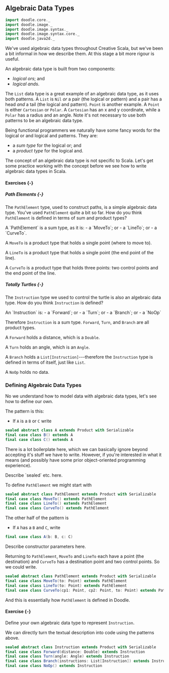 ## Algebraic Data Types

```scala mdoc:invisible
import doodle.core._
import doodle.image._
import doodle.image.syntax._
import doodle.image.syntax.core._
import doodle.java2d._
```

We've used algebraic data types throughout Creative Scala, 
but we've been a bit informal in how we describe them.
At this stage a bit more rigour is useful.

An algebraic data type is built from two components:
- *logical ors*; and
- *logical ands*.

The `List` data type is a great example of an algebraic data type, as it uses both patterns.
A `List` is `Nil` *or* a pair (the logical or pattern) and a pair has a head *and* a tail (the logical and pattern). 
`Point` is another example. A `Point` is either `Cartesian` or `Polar`. 
A `Cartesian` has an x and y coordinate, while a `Polar` has a radius and an angle.
Note it's not necessary to use both patterns to be an algebraic data type.

Being functional programmers we naturally have some fancy words for the logical or and logical and patterns.
They are:
- a *sum type* for the logical or; and
- a *product type* for the logical and.

The concept of an algebraic data type is not specific to Scala.
Let's get some practice working with the concept before we see how to write algebraic data types in Scala.

#### Exercises {-}

##### Path Elements {-}

The `PathElement` type, used to construct paths, is a simple algebraic data type.
You've used `PathElement` quite a bit so far.
How do you think `PathElement` is defined in terms of sum and product types?

<div class="solution">
A `PathElement` is a sum type, as it is:
- a `MoveTo`; or
- a `LineTo`; or
- a `CurveTo`.

A `MoveTo` is a product type that holds a single point (where to move to).

A `LineTo` is a product type that holds a single point (the end point of the line).

A `CurveTo` is a product type that holds three points: two control points and the end point of the line.
</div>

##### Totally Turtles {-}

The `Instruction` type we used to control the turtle is also an algebraic data type.
How do you think `Instruction` is defined?

<div class="solution">
An `Instruction` is:
- a `Forward`; or
- a `Turn`; or
- a `Branch`; or
- a `NoOp`

Therefore `Instruction` is a sum type. `Forward`, `Turn`, and `Branch` are all product types.

A `Forward` holds a distance, which is a `Double`.

A `Turn` holds an angle, which is an `Angle`.

A `Branch` holds a `List[Instruction]`---therefore the `Instruction` type is defined in terms of itself, just like `List`.

A `NoOp` holds no data.
</div>


### Defining Algebraic Data Types

No we understand how to model data with algebraic data types, let's see how to define our own.

The pattern is this:

- If `A` is a `B` or `C` write

```scala mdoc
sealed abstract class A extends Product with Serializable
final case class B() extends A
final case class C() extends A
```

There is a lot boilerplate here, which we can basically ignore beyond accepting it's stuff we have to write. However, if you're interested in what it means (and possibly have some prior object-oriented programming experience).

<div class="info-warning">
Describe `sealed` etc. here.
</div>

To define `PathElement` we might start with

```scala mdoc
sealed abstract class PathElement extends Product with Serializable
final case class MoveTo() extends PathElement
final case class LineTo() extends PathElement
final case class CurveTo() extends PathElement
```

The other half of the pattern is

- If `A` has a `B` and `C`, write

```scala
final case class A(b: B, c: C)
```

<div class="info-warning">
Describe constructor parameters here.
</div>

Returning to `PathElement`, `MoveTo` and `LineTo` each have a point (the destination) and `CurveTo` has a destination point and two control points. So we could write.

```scala
sealed abstract class PathElement extends Product with Serializable
final case class MoveTo(to: Point) extends PathElement
final case class LineTo(to: Point) extends PathElement
final case class CurveTo(cp1: Point, cp2: Point, to: Point) extends PathElement
```

And this is essentially how `PathElement` is defined in Doodle.

#### Exercise {-}

Define your own algebraic data type to represent `Instruction`.

<div class="solution">
We can directly turn the textual description into code using the patterns above.

```scala mdoc
sealed abstract class Instruction extends Product with Serializable
final case class Forward(distance: Double) extends Instruction
final case class Turn(angle: Angle) extends Instruction
final case class Branch(instructions: List[Instruction]) extends Instruction
final case class NoOp() extends Instruction
```
</div>
